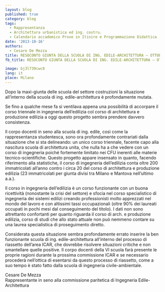 ```yaml
---
layout: blog
published: true
category: blog
tags:
  - Rappresentanza
  - Architettura urbanistica ed ing. costru.
  - Calendario accademico Prove in Itinire e Programmazione Didattica
date: '2013-10-16'
authors:
  - Cesare De Mezza
title: RESOCONTO GIUNTA DELLA SCUOLA DI ING. EDILE-ARCHITETTURA – OTTOBRE 2013
fb_title: RESOCONTO GIUNTA DELLA SCUOLA DI ING. EDILE-ARCHITETTURA – OTTOBRE 2013

image: bj3l739cwc8
lang: it
place: Milano
---
```


Dopo la maxi-giunta delle scuola del settore costruzioni la situazione all’interno della scuola di ing. edile-architettura è profondamente mutata.

Se fino a qualche mese fa si ventilava appena una possibilità di accorpare il corso triennale in ingegneria dell’edilizia col corso di architettura e produzione edilizia a oggi questo progetto sembra prendere davvero consistenza.

Il corpo docenti in seno alla scuola di ing. edile, così come la rappresentanza studentesca, sono ora profondamente contrariati dalla situazione che si sta delineando: un unico corso triennale, facente capo alla nascitura scuola di architettura unita, che nulla ha a che vedere con un corso di ingegneria poiché fortemente limitato nei CFU inerenti alle materie tecnico-scientifiche. Questo progetto appare insensato in quanto, facendo riferimento alla statistiche, il corso di ingegneria dell’edilizia conta oltre 200 immatricolati all’anno contro i circa 20 del corso di architettura e produzione edilizia (23 immatricolati per giunta divisi tra Milano e Mantova nell’ultimo a.a.).

Il corso in ingegneria dell’edilizia è un corso funzionante con un buona ricettività (nonostante la crisi del settore) e sfocia nel corso specialistico di ingegneria dei sistemi edilizi creando professionisti molto apprezzati nel mondo del lavoro e con altissimi tassi occupazionali (oltre 90% dei laureati occupati in pochi mesi dal conseguimento del titolo). I dati non sono altrettanto confortanti per quanto riguarda il corso di arch. e produzione edilizia, corso di studi che allo stato attuale non può nemmeno contare su una laurea specialistica di proseguimento diretto.

Considerata questa situazione sembra profondamente errato inserire la ben funzionante scuola di ing. edile-architettura all’interno del processo di riassetto dell’area ICAR, che dovrebbe risolvere situazioni critiche e non smantellare quelle positive. Il corpo docenti della VI scuola farà presente le proprie ragioni durante la prossima commissione ICAR e se necessario procederà nell’ottica di esentarsi da questo processo di riassetto, come a suo tempo è stato fatto dalla scuola di ingegneria civile-ambientale.

Cesare De Mezza  
Rappresentante in seno alla commissione paritetica di Ingegneria Edile-Architettura
